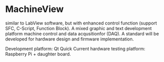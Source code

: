 # MachineView
similar to LabView software, but with enhanced control function (support SFC, C-Script, Function Block). 
A mixed graphic and text development platform machine control and data acqusitionfor  (DAQ).
A standard will be developed for hardware design and firmware implementation.

Development platform: Qt Quick
Current hardware testing platform: Raspberry Pi + daughter board. 
